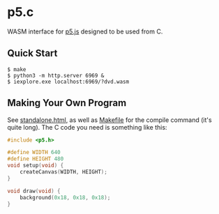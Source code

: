 # p5.c
WASM interface for [p5.js](https://p5js.org) designed to be used from C.

## Quick Start
```console
$ make
$ python3 -m http.server 6969 &
$ iexplore.exe localhost:6969/?dvd.wasm
```

## Making Your Own Program
See [standalone.html](./web/standalone.html), as well as [Makefile](./Makefile) for the compile command (it's quite long).
The C code you need is something like this:
```c
#include <p5.h>

#define WIDTH 640
#define HEIGHT 480
void setup(void) {
    createCanvas(WIDTH, HEIGHT);
}

void draw(void) {
    background(0x18, 0x18, 0x18);
}
```


